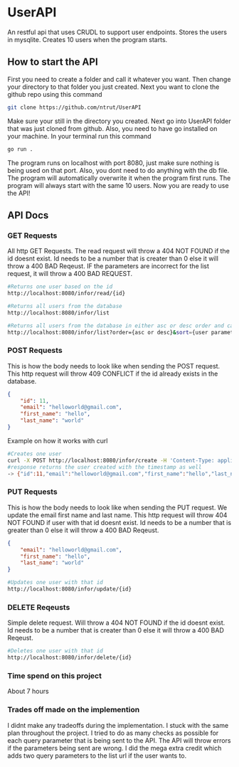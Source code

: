 # UserAPI
An restful api that uses CRUDL to support user endpoints. Stores the users in mysqlite. Creates 10 users when the program starts. 

## How to start the API
First you need to create a folder and call it whatever you want. Then change your directory to that folder you just created.
Next you want to clone the github repo using this command

```bash
git clone https://github.com/ntrut/UserAPI
```
Make sure your still in the directory you created. Next go into UserAPI folder that was just cloned from github. Also, you need to have go installed on your machine. In your terminal run this command
```bash
go run .
```
The program runs on localhost with port 8080, just make sure nothing is being used on that port. Also, you dont need to do anything with the db file. The program will automatically overwrite it when the program first runs. The program will always start with the same 10 users. Now you are ready to use the API!

## API Docs

### GET Requests
All http GET Requests. The read request will throw a 404 NOT FOUND if the id doesnt exist. Id needs to be a number that is creater than 0 else it will throw a 400 BAD Reqeust. IF the parameters are incorrect for the list request, it will throw a 400 BAD REQUEST.
```bash
#Returns one user based on the id
http://localhost:8080/infor/read/{id}
```

```bash
#Returns all users from the database
http://localhost:8080/infor/list
```

```bash
#Returns all users from the database in either asc or desc order and can be sorted by first name or last name or email or id.
http://localhost:8080/infor/list?order={asc or desc}&sort={user parameter}
```

### POST Requests
This is how the body needs to look like when sending the POST request. This http request will throw 409 CONFLICT if the id already exists in the database.
```json
{
    "id": 11,
    "email": "helloworld@gmail.com",
    "first_name": "hello",
    "last_name": "world"
}
```
Example on how it works with curl
```bash
#Creates one user
curl -X POST http://localhost:8080/infor/create -H 'Content-Type: application/json' -d '{"id":11,"email":"helloworld@gmail.com","first_name":"hello","last_name":"world"}'
#response returns the user created with the timestamp as well
-> {"id":11,"email":"helloworld@gmail.com","first_name":"hello","last_name":"world","updated":"2021-11-23 14:00:11.463186244 -0800 PST m=+919.601937982"}

```
### PUT Requests
This is how the body needs to look like when sending the PUT request. We update the email first name and last name. This http request will throw 404 NOT FOUND if user with that id doesnt exist. Id needs to be a number that is greater than 0 else it will throw a 400 BAD Reqeust.
```json
{
    "email": "helloworld@gmail.com",
    "first_name": "hello",
    "last_name": "world"
}
```
```bash
#Updates one user with that id
http://localhost:8080/infor/update/{id}
```

### DELETE Reqeusts
Simple delete request. Will throw a 404 NOT FOUND if the id doesnt exist. Id needs to be a number that is creater than 0 else it will throw a 400 BAD Reqeust.
```bash
#Deletes one user with that id
http://localhost:8080/infor/delete/{id}
```
### Time spend on this project
About 7 hours

### Trades off made on the implemention
I didnt make any tradeoffs during the implementation. I stuck with the same plan throughout the project. I tried to do as many checks as possible for each query parameter that is being sent to the API. The API will throw errors if the parameters being sent are wrong. I did the mega extra credit which adds two query parameters to the list url if the user wants to.

